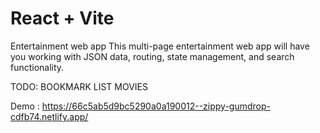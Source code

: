 # React + Vite

Entertainment web app
This multi-page entertainment web app will have you working with JSON data, routing, state management, and search functionality.

TODO: BOOKMARK LIST MOVIES

Demo : https://66c5ab5d9bc5290a0a190012--zippy-gumdrop-cdfb74.netlify.app/
